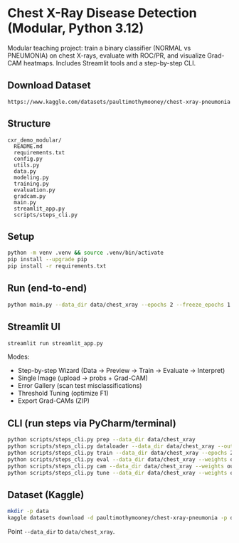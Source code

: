 
# Chest X-Ray Disease Detection (Modular, Python 3.12)

Modular teaching project: train a binary classifier (NORMAL vs PNEUMONIA) on chest X-rays, evaluate with ROC/PR, and visualize Grad-CAM heatmaps. Includes Streamlit tools and a step-by-step CLI.

## Download Dataset
```
https://www.kaggle.com/datasets/paultimothymooney/chest-xray-pneumonia
```

## Structure
```
cxr_demo_modular/
  README.md
  requirements.txt
  config.py
  utils.py
  data.py
  modeling.py
  training.py
  evaluation.py
  gradcam.py
  main.py
  streamlit_app.py
  scripts/steps_cli.py
```
## Setup
```bash
python -m venv .venv && source .venv/bin/activate
pip install --upgrade pip
pip install -r requirements.txt
```

## Run (end-to-end)
```bash
python main.py --data_dir data/chest_xray --epochs 2 --freeze_epochs 1 --out_dir outputs --save_model
```

## Streamlit UI
```bash
streamlit run streamlit_app.py
```
Modes:
- Step-by-step Wizard (Data → Preview → Train → Evaluate → Interpret)
- Single Image (upload → probs + Grad-CAM)
- Error Gallery (scan test misclassifications)
- Threshold Tuning (optimize F1)
- Export Grad-CAMs (ZIP)

## CLI (run steps via PyCharm/terminal)
```bash
python scripts/steps_cli.py prep --data_dir data/chest_xray
python scripts/steps_cli.py dataloader --data_dir data/chest_xray --out_dir outputs
python scripts/steps_cli.py train --data_dir data/chest_xray --epochs 2 --freeze_epochs 1 --out_dir outputs --save_model
python scripts/steps_cli.py eval --data_dir data/chest_xray --weights outputs/cxr_resnet18.pt --out_dir outputs
python scripts/steps_cli.py cam --data_dir data/chest_xray --weights outputs/cxr_resnet18.pt --out_dir outputs --num 8
python scripts/steps_cli.py tune --data_dir data/chest_xray --weights outputs/cxr_resnet18.pt --out_dir outputs
```

## Dataset (Kaggle)
```bash
mkdir -p data
kaggle datasets download -d paultimothymooney/chest-xray-pneumonia -p data --unzip
```
Point `--data_dir` to `data/chest_xray`.
